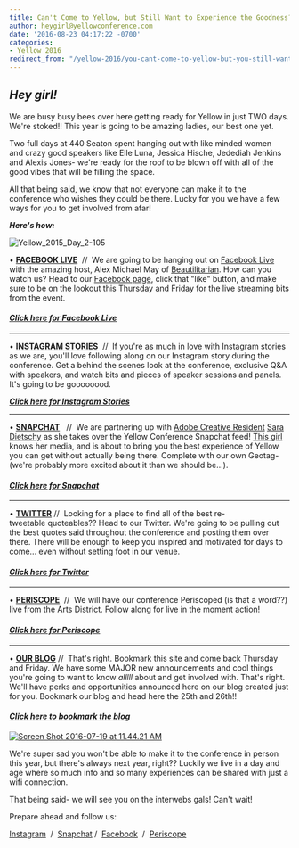 ```yaml
---
title: Can't Come to Yellow, but Still Want to Experience the Goodness? Here's How.
author: heygirl@yellowconference.com
date: '2016-08-23 04:17:22 -0700'
categories:
- Yellow 2016
redirect_from: "/yellow-2016/you-cant-come-to-yellow-but-you-still-want-to-soak-in-the-goodness-heres-how/"
---
```


## _Hey girl!_

We are busy busy bees over here getting ready for Yellow in just TWO days. We're stoked!! This year is going to be amazing ladies, our best one yet.

Two full days at 440 Seaton spent hanging out with like minded women and crazy good speakers like Elle Luna, Jessica Hische, Jedediah Jenkins and Alexis Jones- we're ready for the roof to be blown off with all of the good vibes that will be filling the space.

All that being said, we know that not everyone can make it to the conference who wishes they could be there. Lucky for you we have a few ways for you to get involved from afar!

_**Here's how:**_

![Yellow_2015_Day_2-105](http://yellowconference.com/wp-content/uploads/2016/08/Yellow_2015_Day_2-105.jpg)

• **[FACEBOOK LIVE](https://www.facebook.com/The-Yellow-Conference-1393841977549340/?fref=ts)**  //  We are going to be hanging out on [Facebook Live](https://www.facebook.com/The-Yellow-Conference-1393841977549340/?fref=ts) with the amazing host, Alex Michael May of [Beautilitarian](https://www.instagram.com/beautilitarian/). How can you watch us? Head to our [Facebook page](https://www.facebook.com/The-Yellow-Conference-1393841977549340/?fref=ts), click that "like" button, and make sure to be on the lookout this Thursday and Friday for the live streaming bits from the event.

#### _**[Click here for Facebook Live](https://www.facebook.com/The-Yellow-Conference-1393841977549340/?fref=ts)**_

* * *

• **[INSTAGRAM STORIES](https://www.instagram.com/yellowconference/)**  //  If you're as much in love with Instagram stories as we are, you'll love following along on our Instagram story during the conference. Get a behind the scenes look at the conference, exclusive Q&A with speakers, and watch bits and pieces of speaker sessions and panels. It's going to be goooooood.

_**[Click here for Instagram Stories](https://www.instagram.com/yellowconference/)**_

* * *

• **[SNAPCHAT](https://www.snapchat.com/add/yellow.co)**   //  We are partnering up with [Adobe Creative Resident](http://www.adobe.com/about-adobe/creative-residency.html) [Sara Dietschy](http://saradietschy.com/) as she takes over the Yellow Conference Snapchat feed! [This girl](http://saradietschy.com/) knows her media, and is about to bring you the best experience of Yellow you can get without actually being there. Complete with our own Geotag- (we're probably more excited about it than we should be...).

#### _**[Click here for Snapchat](https://www.snapchat.com/add/yellow.co)**_

* * *

• **[TWITTER](https://twitter.com/yellowconf)** //  Looking for a place to find all of the best re-tweetable quoteables?? Head to our Twitter. We're going to be pulling out the best quotes said throughout the conference and posting them over there. There will be enough to keep you inspired and motivated for days to come... even without setting foot in our venue.

#### _**[Click here for Twitter](https://twitter.com/yellowconf)**_

* * *

• **[PERISCOPE](https://www.periscope.tv/yellowconf)**  //  We will have our conference Periscoped (is that a word??) live from the Arts District. Follow along for live in the moment action!

#### [_**Click here for Periscope**_](https://www.periscope.tv/yellowconf)

* * *

• **[OUR BLOG](http://yellowconference.com/blog/)** //  That's right. Bookmark this site and come back Thursday and Friday. We have some MAJOR new announcements and cool things you're going to want to know _alllll_ about and get involved with. That's right. We'll have perks and opportunities announced here on our blog created just for you. Bookmark our blog and head here the 25th and 26th!!

#### [_**Click here to bookmark the blog**_](http://yellowconference.com/blog/)

[![Screen Shot 2016-07-19 at 11.44.21 AM](http://yellowconference.com/wp-content/uploads/2016/08/Screen-Shot-2016-07-19-at-11.44.21-AM.png)](http://yellowconference.com/wp-content/uploads/2016/08/Screen-Shot-2016-07-19-at-11.44.21-AM.png)

We're super sad you won't be able to make it to the conference in person this year, but there's always next year, right?? Luckily we live in a day and age where so much info and so many experiences can be shared with just a wifi connection.

That being said- we will see you on the interwebs gals! Can't wait!

Prepare ahead and follow us:

[Instagram](http://instagram.com/yellowconference)  /  [Snapchat](https://www.snapchat.com/add/yellow.co) /  [Facebook](https://www.facebook.com/The-Yellow-Conference-1393841977549340/?ref=bookmarks)  /  [Periscope](https://www.periscope.tv/yellowconf)
